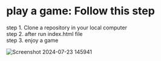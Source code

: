 # play a game: Follow this step 
step 1. Clone a repository in your local computer <br />
step 2. after run index.html file <br />
step 3. enjoy a game <br />

![Screenshot 2024-07-23 145941](https://github.com/user-attachments/assets/2f1e7aa7-aff9-42c5-924a-0eb0ca42ce9b)
